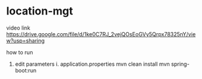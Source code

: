 # location-mgt

video link https://drive.google.com/file/d/1ke0C7RJ_2vejQOsEoGVy5Qrpx78325nY/view?usp=sharing

how to run
1. edit parameters i. application.properties
mvn clean install
mvn spring-boot:run
